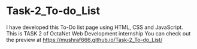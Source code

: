 # Task-2_To-do_List

I have developed this To-Do list page using HTML, CSS and JavaScript. This is TASK 2 of OctaNet Web Development internship You can check out the preview at https://mushraf666.github.io/Task-2_To-do_List/

